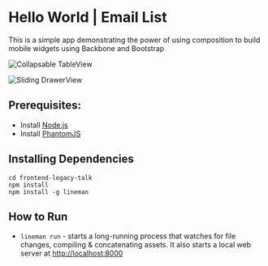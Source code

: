 # Hello World | Email List

This is a simple app demonstrating the power of using composition to build mobile widgets using Backbone and Bootstrap

![Collapsable TableView](http://cl.ly/image/0e3g1l2h172t/Screen%20Shot%202013-03-05%20at%2011.56.22%20PM.png)

![Sliding DrawerView](http://cl.ly/image/2F3I3V3W011X/Screen%20Shot%202013-03-05%20at%2011.57.02%20PM.png)

## Prerequisites:

* Install [Node.js](http://nodejs.org)
* Install [PhantomJS](http://phantomjs.org)

## Installing Dependencies

    cd frontend-legacy-talk
    npm install
    npm install -g lineman

## How to Run

* `lineman run` - starts a long-running process that watches for file changes, compiling & concatenating assets. It also starts a local web server at [http://localhost:8000](http://localhost:8000)

